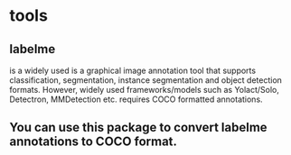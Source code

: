 # tools

<h2>labelme</h2> is a widely used is a graphical image annotation tool that supports classification, segmentation, instance segmentation and object detection formats. However, widely used frameworks/models such as Yolact/Solo, Detectron, MMDetection etc. requires COCO formatted annotations.

<H2>You can use this package to convert labelme annotations to COCO format.</H2>


